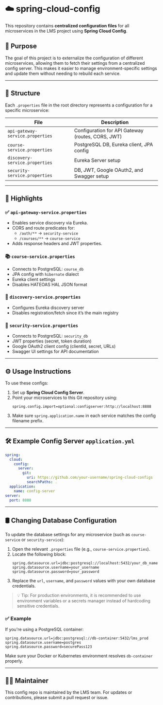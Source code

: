 # ☁️ spring-cloud-config

This repository contains **centralized configuration files** for all microservices in the LMS project using **Spring Cloud Config**.

## 📌 Purpose
The goal of this project is to externalize the configuration of different microservices, allowing them to fetch their settings from a centralized config server. This makes it easier to manage environment-specific settings and update them without needing to rebuild each service.

---

## 📂 Structure

Each `.properties` file in the root directory represents a configuration for a specific microservice:

| File                          | Description                                        |
|-------------------------------|----------------------------------------------------|
| `api-gateway-service.properties` | Configuration for API Gateway (routes, CORS, JWT) |
| `course-service.properties`      | PostgreSQL DB, Eureka client, JPA config           |
| `discovery-service.properties`   | Eureka Server setup                                |
| `security-service.properties`    | DB, JWT, Google OAuth2, and Swagger setup          |

---

## 🧠 Highlights

### ✅ `api-gateway-service.properties`
- Enables service discovery via Eureka.
- CORS and route predicates for:
  - `/auth/**` → `security-service`
  - `/courses/**` → `course-service`
- Adds response headers and JWT properties.

### 📚 `course-service.properties`
- Connects to PostgreSQL: `course_db`
- JPA config with `hibernate` dialect
- Eureka client settings
- Disables HATEOAS HAL JSON format

### 🧭 `discovery-service.properties`
- Configures Eureka discovery server
- Disables registration/fetch since it’s the main registry

### 🔐 `security-service.properties`
- Connects to PostgreSQL: `security_db`
- JWT properties (secret, token duration)
- Google OAuth2 client config (clientId, secret, URLs)
- Swagger UI settings for API documentation

---

## ⚙️ Usage Instructions

To use these configs:
1. Set up **Spring Cloud Config Server**.
2. Point your microservices to this Git repository using:
   ```properties
   spring.config.import=optional:configserver:http://localhost:8888
   ```
3. Make sure `spring.application.name` in each service matches the config filename prefix.

---

## 🛠️ Example Config Server `application.yml`

```yaml
spring:
  cloud:
    config:
      server:
        git:
          uri: https://github.com/your-username/spring-cloud-configs
          searchPaths: .
  application:
    name: config-server
server:
  port: 8888
```

---

## 🛢️ Changing Database Configuration

To update the database settings for any microservice (such as `course-service` or `security-service`):

1. Open the relevant `.properties` file (e.g., `course-service.properties`).
2. Locate the following block:
   ```properties
   spring.datasource.url=jdbc:postgresql://localhost:5432/your_db_name
   spring.datasource.username=your_username
   spring.datasource.password=your_password
   ```
3. Replace the `url`, `username`, and `password` values with your own database credentials.

> 💡 Tip: For production environments, it is recommended to use environment variables or a secrets manager instead of hardcoding sensitive credentials.

### ✅ Example

If you're using a PostgreSQL container:

```properties
spring.datasource.url=jdbc:postgresql://db-container:5432/lms_prod
spring.datasource.username=postgres
spring.datasource.password=securePass123
```

Make sure your Docker or Kubernetes environment resolves `db-container` properly.

---

## 👩‍💻 Maintainer

This config repo is maintained by the LMS team. For updates or contributions, please submit a pull request or issue.
